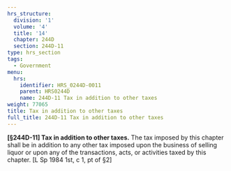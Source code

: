 ```yaml
---
hrs_structure:
  division: '1'
  volume: '4'
  title: '14'
  chapter: 244D
  section: 244D-11
type: hrs_section
tags:
  - Government
menu:
  hrs:
    identifier: HRS_0244D-0011
    parent: HRS0244D
    name: 244D-11 Tax in addition to other taxes
weight: 77065
title: Tax in addition to other taxes
full_title: 244D-11 Tax in addition to other taxes
---
```

**[§244D-11] Tax in addition to other taxes.** The tax imposed by this chapter shall be in addition to any other tax imposed upon the business of selling liquor or upon any of the transactions, acts, or activities taxed by this chapter. [L Sp 1984 1st, c 1, pt of §2]